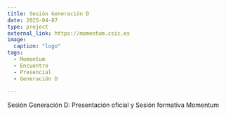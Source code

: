 ```yaml
---
title: Sesión Generación D
date: 2025-04-07
type: project
external_link: https://momentum.csic.es
image:
  caption: "logo"
tags:
  - Momentum
  - Encuentro
  - Presencial
  - Generación D
  
---
```


Sesión Generación D: Presentación oficial y Sesión formativa
Momentum
<!--more-->
